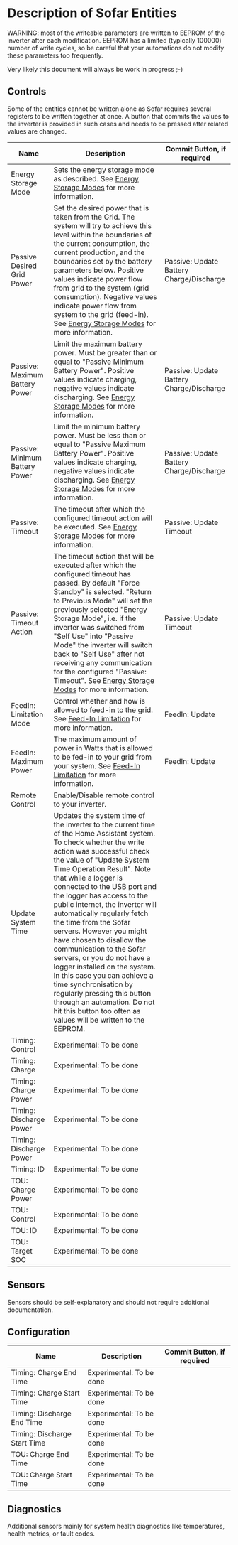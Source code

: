 # Description of Sofar Entities

WARNING: most of the writeable parameters are written to EEPROM of the inverter after each modification. EEPROM has a limited (typically 100000) number of write cycles, so be careful that your automations do not modify these parameters too frequently.

Very likely this document will always be work in progress ;-)

## Controls

Some of the entities cannot be written alone as Sofar requires several registers to be written together at once. A button that commits the values to the inverter is provided in such cases and needs to be pressed after related values are changed.

| Name | Description | Commit Button, if required |
| ---- | ----------- | -------------------------- |
| Energy Storage Mode | Sets the energy storage mode as described. See [Energy Storage Modes](sofar-energy-storage-modes.md) for more information. | |
| Passive Desired Grid Power | Set the desired power that is taken from the Grid. The system will try to achieve this level within the boundaries of the current consumption, the current production, and the boundaries set by the battery parameters below. Positive values indicate power flow from grid to the system (grid consumption). Negative values indicate power flow from system to the grid (feed-in). See [Energy Storage Modes](sofar-energy-storage-modes.md) for more information.| Passive: Update Battery Charge/Discharge |
| Passive: Maximum Battery Power | Limit the maximum battery power. Must be greater than or equal to "Passive Minimum Battery Power". Positive values indicate charging, negative values indicate discharging. See [Energy Storage Modes](sofar-energy-storage-modes.md) for more information.| Passive: Update Battery Charge/Discharge |
| Passive: Minimum Battery Power | Limit the minimum battery power. Must be less than or equal to "Passive Maximum Battery Power". Positive values indicate charging, negative values indicate discharging. See [Energy Storage Modes](sofar-energy-storage-modes.md) for more information.| Passive: Update Battery Charge/Discharge |
| Passive: Timeout | The timeout after which the configured timeout action will be executed. See [Energy Storage Modes](sofar-energy-storage-modes.md) for more information.| Passive: Update Timeout |
| Passive: Timeout Action | The timeout action that will be executed after which the configured timeout has passed. By default "Force Standby" is selected. "Return to Previous Mode" will set the previously selected "Energy Storage Mode", i.e. if the inverter was switched from "Self Use" into "Passive Mode" the inverter will switch back to "Self Use" after not receiving any communication for the configured "Passive: Timeout". See [Energy Storage Modes](sofar-energy-storage-modes.md) for more information.| Passive: Update Timeout |
| FeedIn: Limitation Mode | Control whether and how is allowed to feed-in to the grid. See [Feed-In Limitation](sofar-feedin-limitation.md) for more information. | FeedIn: Update |
| FeedIn: Maximum Power | The maximum amount of power in Watts that is allowed to be fed-in to your grid from your system. See [Feed-In Limitation](sofar-feedin-limitation.md) for more information. | FeedIn: Update |
| Remote Control| Enable/Disable remote control to your inverter. |  |
| Update System Time | Updates the system time of the inverter to the current time of the Home Assistant system. To check whether the write action was successful check the value of "Update System Time Operation Result". Note that while a logger is connected to the USB port and the logger has access to the public internet, the inverter will automatically regularly fetch the time from the Sofar servers. However you might have chosen to disallow the communication to the Sofar servers, or you do not have a logger installed on the system. In this case you can achieve a time synchronisation by regularly pressing this button through an automation. Do not hit this button too often as values will be written to the EEPROM.| |
| Timing: Control | Experimental: To be done |  |
| Timing: Charge | Experimental: To be done |  |
| Timing: Charge Power | Experimental: To be done | |
| Timing: Discharge Power | Experimental: To be done | |
| Timing: Discharge Power | Experimental: To be done | |
| Timing: ID| Experimental: To be done | |
| TOU: Charge Power| Experimental: To be done | |
| TOU: Control | Experimental: To be done | |
| TOU: ID | Experimental: To be done | |
| TOU: Target SOC | Experimental: To be done | |


## Sensors

Sensors should be self-explanatory and should not require additional documentation.

## Configuration
| Name | Description | Commit Button, if required |
| ---- | ----------- | -------------------------- |
| Timing: Charge End Time | Experimental: To be done | |
| Timing: Charge Start Time | Experimental: To be done | |
| Timing: Discharge End Time | Experimental: To be done | |
| Timing: Discharge Start Time | Experimental: To be done | |
| TOU: Charge End Time | Experimental: To be done | |
| TOU: Charge Start Time | Experimental: To be done | |


## Diagnostics

Additional sensors mainly for system health diagnostics like temperatures, health metrics, or fault codes.
